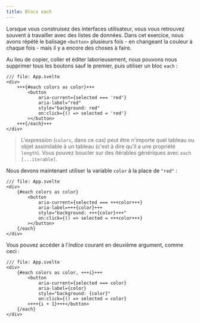 ```yaml
---
title: Blocs each
---
```


Lorsque vous construisez des interfaces utilisateur, vous vous retrouvez souvent à travailler avec des listes de données. Dans cet exercice, nous avons répété le balisage `<button>` plusieurs fois - en changeant la couleur à chaque fois - mais il y a encore des choses à faire.

Au lieu de copier, coller et éditer laborieusement, nous pouvons nous supprimer tous les boutons sauf le premier, puis utiliser un bloc `each` :

```svelte
/// file: App.svelte
<div>
	+++{#each colors as color}+++
		<button
			aria-current={selected === 'red'}
			aria-label="red"
			style="background: red"
			on:click={() => selected = 'red'}
		></button>
	+++{/each}+++
</div>
```

> L'expression (`colors`, dans ce cas) peut être n'importe quel tableau ou objet assimilable à un tableau (c'est à dire qu'il a une propriété `length`). Vous pouvez boucler sur des itérables génériques avec `each [...iterable]`.

Nous devons maintenant utiliser la variable `color` à la place de `"red"` :

```svelte
/// file: App.svelte
<div>
	{#each colors as color}
		<button
			aria-current={selected === +++color+++}
			aria-label=+++{color}+++
			style="background: +++{color}+++"
			on:click={() => selected = +++color+++}
		></button>
	{/each}
</div>
```

Vous pouvez accéder à l'_indice_ courant en deuxième argument, comme ceci :

```svelte
/// file: App.svelte
<div>
	{#each colors as color, +++i}+++
		<button
			aria-current={selected === color}
			aria-label={color}
			style="background: {color}"
			on:click={() => selected = color}
		>+++{i + 1}+++</button>
	{/each}
</div>
```
